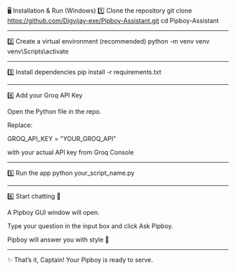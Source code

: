 🖥️ Installation & Run (Windows)
1️⃣ Clone the repository
git clone https://github.com/Digvijay-exe/Pipboy-Assistant.git
cd Pipboy-Assistant

---

2️⃣ Create a virtual environment (recommended)
python -m venv venv
venv\Scripts\activate

---

3️⃣ Install dependencies
pip install -r requirements.txt

---

4️⃣ Add your Groq API Key

Open the Python file in the repo.

Replace:

GROQ_API_KEY = "YOUR_GROQ_API"

with your actual API key from Groq Console

---

5️⃣ Run the app
python your_script_name.py

---

6️⃣ Start chatting 🎉

A Pipboy GUI window will open.

Type your question in the input box and click Ask Pipboy.

Pipboy will answer you with style 💬

---

✨ That’s it, Captain! Your Pipboy is ready to serve.
